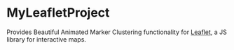 # MyLeafletProject
Provides Beautiful Animated Marker Clustering functionality for [Leaflet](http://leafletjs.com), a JS library for interactive maps.
